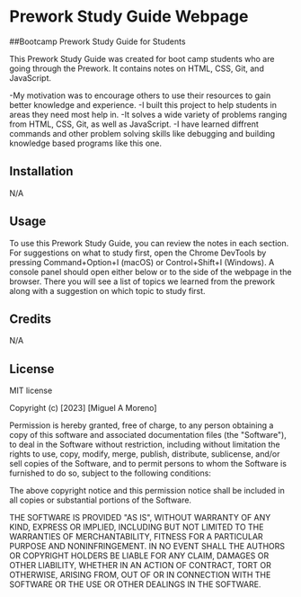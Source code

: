 # Prework Study Guide Webpage

##Bootcamp Prework Study Guide for Students

This Prework Study Guide was created for boot camp students who are going through the Prework. It contains notes on HTML, CSS, Git, and JavaScript.

-My motivation was to encourage others to use their resources to gain better knowledge and experience.
-I built this project to help students in areas they need most help in.
-It solves a wide variety of problems ranging from HTML, CSS, Git, as well as JavaScript.
-I have learned diffrent commands and other problem solving skills like debugging and building knowledge based programs like this one.

## Installation

N/A

## Usage

To use this Prework Study Guide, you can review the notes in each section. For suggestions on what to study first, open the Chrome DevTools by pressing Command+Option+I (macOS) or Control+Shift+I (Windows). A console panel should open either below or to the side of the webpage in the browser. There you will see a list of topics we learned from the prework along with a suggestion on which topic to study first.

## Credits

N/A

## License

MIT license

Copyright (c) [2023] [Miguel A Moreno]

Permission is hereby granted, free of charge, to any person obtaining a copy
of this software and associated documentation files (the "Software"), to deal
in the Software without restriction, including without limitation the rights
to use, copy, modify, merge, publish, distribute, sublicense, and/or sell
copies of the Software, and to permit persons to whom the Software is
furnished to do so, subject to the following conditions:

The above copyright notice and this permission notice shall be included in all
copies or substantial portions of the Software.

THE SOFTWARE IS PROVIDED "AS IS", WITHOUT WARRANTY OF ANY KIND, EXPRESS OR
IMPLIED, INCLUDING BUT NOT LIMITED TO THE WARRANTIES OF MERCHANTABILITY,
FITNESS FOR A PARTICULAR PURPOSE AND NONINFRINGEMENT. IN NO EVENT SHALL THE
AUTHORS OR COPYRIGHT HOLDERS BE LIABLE FOR ANY CLAIM, DAMAGES OR OTHER
LIABILITY, WHETHER IN AN ACTION OF CONTRACT, TORT OR OTHERWISE, ARISING FROM,
OUT OF OR IN CONNECTION WITH THE SOFTWARE OR THE USE OR OTHER DEALINGS IN THE
SOFTWARE.
